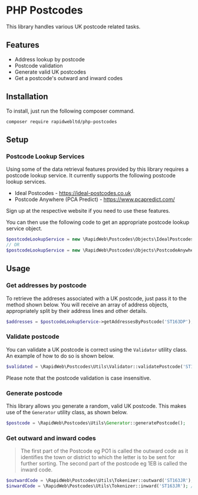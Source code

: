 # PHP Postcodes

This library handles various UK postcode related tasks.

## Features

* Address lookup by postcode
* Postcode validation
* Generate valid UK postcodes
* Get a postcode's outward and inward codes

## Installation

To install, just run the following composer command.

`composer require rapidwebltd/php-postcodes`

## Setup

### Postcode Lookup Services

Using some of the data retrieval features provided by this library requires a postcode lookup service.
It currently supports the following postcode lookup services.

* Ideal Postcodes - https://ideal-postcodes.co.uk
* Postcode Anywhere (PCA Predict) - https://www.pcapredict.com/

Sign up at the respective website if you need to use these features.

You can then use the following code to get an appropriate postcode lookup service object.

```php
$postcodeLookupService = new \RapidWeb\Postcodes\Objects\IdealPostcodes('API_KEY');
// OR
$postcodeLookupService = new \RapidWeb\Postcodes\Objects\PostcodeAnywhere('API_KEY');
```

## Usage

### Get addresses by postcode

To retrieve the addreses associated with a UK postcode, just pass it to the method shown below. 
You will receive an array of address objects, appropriately split by their address lines and other details.

```php
$addresses = $postcodeLookupService->getAddressesByPostcode('ST163DP');
```

### Validate postcode

You can validate a UK postcode is correct using the `Validator` utility class. An example of 
how to do so is shown below.

```php
$validated = \RapidWeb\Postcodes\Utils\Validator::validatePostcode('ST163DP');
```

Please note that the postcode validation is case insensitive.

### Generate postcode

This library allows you generate a random, valid UK postcode. This makes use of the
`Generator` utility class, as shown below.

```php
$postcode = \RapidWeb\Postcodes\Utils\Generator::generatePostcode();
```

### Get outward and inward codes

> The first part of the Postcode eg PO1 is called the outward code as it identifies the town or district to which the letter is to be sent for further sorting. The second part of the postcode eg 1EB is called the inward code.

```php
$outwardCode = \RapidWeb\Postcodes\Utils\Tokenizer::outward('ST163JR'); // Returns ST16
$inwardCode = \RapidWeb\Postcodes\Utils\Tokenizer::inward('ST163JR'); // Returns 3JR
```
